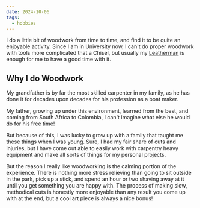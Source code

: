```yaml
---
date: 2024-10-06
tags:
  - hobbies
---
```


I do a little bit of woodwork from time to time, and find it to be quite an enjoyable activity. Since I am in University now, I can't do proper woodwork with tools more complicated that a Chisel, but usually my [Leatherman](https://www.leatherman.com/charge-tti-832537.html) is enough for me to have a good time with it.

## Why I do Woodwork

My grandfather is by far the most skilled carpenter in my family, as he has done it for decades upon decades for his profession as a boat maker. 

My father, growing up under this environment, learned from the best, and coming from South Africa to Colombia, I can't imagine what else he would do for his free time!

But because of this, I was lucky to grow up with a family that taught me these things when I was young. Sure, I had my fair share of cuts and injuries, but I have come out able to easily work with carpentry heavy equipment and make all sorts of things for my personal projects.

But the reason I really like woodworking is the calming portion of the experience. There is nothing more stress relieving than going to sit outside in the park, pick up a stick, and spend an hour or two shaving away at it until you get something you are happy with. The process of making slow, methodical cuts is honestly more enjoyable than any result you come up with at the end, but a cool art piece is always a nice bonus!

